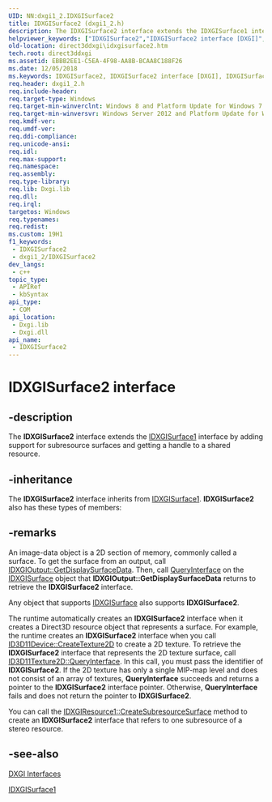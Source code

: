```yaml
---
UID: NN:dxgi1_2.IDXGISurface2
title: IDXGISurface2 (dxgi1_2.h)
description: The IDXGISurface2 interface extends the IDXGISurface1 interface by adding support for subresource surfaces and getting a handle to a shared resource.
helpviewer_keywords: ["IDXGISurface2","IDXGISurface2 interface [DXGI]","IDXGISurface2 interface [DXGI]","described","direct3ddxgi.idxgisurface2","dxgi1_2/IDXGISurface2"]
old-location: direct3ddxgi\idxgisurface2.htm
tech.root: direct3ddxgi
ms.assetid: EBBB2EE1-C5EA-4F98-AA8B-BCAA8C188F26
ms.date: 12/05/2018
ms.keywords: IDXGISurface2, IDXGISurface2 interface [DXGI], IDXGISurface2 interface [DXGI],described, direct3ddxgi.idxgisurface2, dxgi1_2/IDXGISurface2
req.header: dxgi1_2.h
req.include-header: 
req.target-type: Windows
req.target-min-winverclnt: Windows 8 and Platform Update for Windows 7 [desktop apps \| UWP apps]
req.target-min-winversvr: Windows Server 2012 and Platform Update for Windows Server 2008 R2 [desktop apps \| UWP apps]
req.kmdf-ver: 
req.umdf-ver: 
req.ddi-compliance: 
req.unicode-ansi: 
req.idl: 
req.max-support: 
req.namespace: 
req.assembly: 
req.type-library: 
req.lib: Dxgi.lib
req.dll: 
req.irql: 
targetos: Windows
req.typenames: 
req.redist: 
ms.custom: 19H1
f1_keywords:
 - IDXGISurface2
 - dxgi1_2/IDXGISurface2
dev_langs:
 - c++
topic_type:
 - APIRef
 - kbSyntax
api_type:
 - COM
api_location:
 - Dxgi.lib
 - Dxgi.dll
api_name:
 - IDXGISurface2
---
```


# IDXGISurface2 interface


## -description

The <b>IDXGISurface2</b> interface extends the <a href="/windows/desktop/api/dxgi/nn-dxgi-idxgisurface1">IDXGISurface1</a> interface by adding support for subresource surfaces and getting a handle to a shared resource.

## -inheritance

The <b xmlns:loc="http://microsoft.com/wdcml/l10n">IDXGISurface2</b> interface inherits from <a href="/windows/desktop/api/dxgi/nn-dxgi-idxgisurface1">IDXGISurface1</a>. <b>IDXGISurface2</b> also has these types of members:

## -remarks

An image-data object is a 2D section of memory, commonly called a surface. To get the surface from an output, call <a href="/windows/desktop/api/dxgi/nf-dxgi-idxgioutput-getdisplaysurfacedata">IDXGIOutput::GetDisplaySurfaceData</a>. Then, call <a href="/windows/desktop/api/unknwn/nf-unknwn-iunknown-queryinterface(q)">QueryInterface</a> on the <a href="/windows/desktop/api/dxgi/nn-dxgi-idxgisurface">IDXGISurface</a> object that <b>IDXGIOutput::GetDisplaySurfaceData</b> returns to retrieve the <b>IDXGISurface2</b> interface.

Any object that supports <a href="/windows/desktop/api/dxgi/nn-dxgi-idxgisurface">IDXGISurface</a> also supports <b>IDXGISurface2</b>.

The runtime automatically creates an <b>IDXGISurface2</b> interface when it creates a Direct3D resource object that represents a surface. For example, the runtime creates an <b>IDXGISurface2</b> interface when you call <a href="/windows/desktop/api/d3d11/nf-d3d11-id3d11device-createtexture2d">ID3D11Device::CreateTexture2D</a> to create a 2D texture. To retrieve the <b>IDXGISurface2</b> interface that represents the 2D texture surface, call <a href="/windows/desktop/api/unknwn/nf-unknwn-iunknown-queryinterface(q)">ID3D11Texture2D::QueryInterface</a>. In this call, you must pass the identifier of <b>IDXGISurface2</b>. If the 2D texture has only a single MIP-map level and does not consist of an array of textures, <b>QueryInterface</b> succeeds and returns a pointer to the <b>IDXGISurface2</b> interface pointer. Otherwise, <b>QueryInterface</b> fails and does not return the pointer to <b>IDXGISurface2</b>.

You can call the <a href="/windows/desktop/api/dxgi1_2/nf-dxgi1_2-idxgiresource1-createsubresourcesurface">IDXGIResource1::CreateSubresourceSurface</a> method to create an <b>IDXGISurface2</b> interface that refers to one subresource of a stereo resource.

## -see-also

<a href="/windows/desktop/direct3ddxgi/d3d10-graphics-reference-dxgi-interfaces">DXGI Interfaces</a>



<a href="/windows/desktop/api/dxgi/nn-dxgi-idxgisurface1">IDXGISurface1</a>
